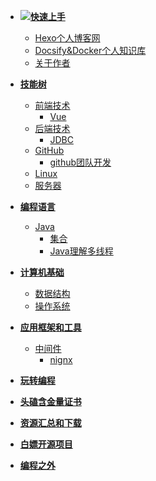 <!-- docs/_sidebar.md -->

* ![](https://chenyi-tuku.oss-cn-beijing.aliyuncs.com/Project-C2/%E6%90%9E%E7%AC%91.png)[**快速上手**]()
    - [Hexo个人博客网](hexo.md)
    - [Docsify&Docker个人知识库]()
    - [关于作者](about.md)

* [**技能树**]()
    - [前端技术]()
        - [Vue]()
    - [后端技术]()
        - [JDBC](后端/JDBC.md)
    - [GitHub]()
        - [github团队开发](git/github参与开源项目)
    - [Linux]()
    - [服务器]()
* [**编程语言**]()
    - [Java]()
        - [集合](编程语言/java/集合.md)
        - [Java理解多线程](编程语言/java/Java理解多线程.md)
* [**计算机基础**]()
    - [数据结构]()
    - [操作系统](操作系统/Operating.md)

* [**应用框架和工具**]()
    - [中间件]()
        - [nignx](应用框架和工具/nginx.md)
* [**玩转编程**]()

* [**头磕含金量证书**]()

* [**资源汇总和下载**]()

* [**白嫖开源项目**]()

* [**编程之外**]()